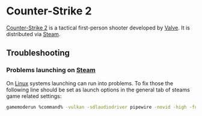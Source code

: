 # Counter-Strike 2

[Counter-Strike 2](https://www.counter-strike.net/cs2) is a tactical first-person shooter developed
by [Valve](https://www.valvesoftware.com/en/).
It is distributed via [Steam](./steam.md).

## Troubleshooting

### Problems launching on [Steam](/wiki/games/steam.md)

On [Linux](/wiki/linux.md) systems launching can run into problems.
To fix those the following line should be set as launch options in the general tab of steams game
related settings:

```sh
gamemoderun %command% -vulkan -sdlaudiodriver pipewire -novid -high -fullscreen -nojoy
```
